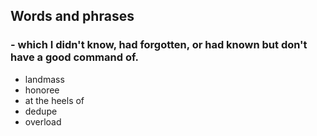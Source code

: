 ## Words and phrases
### - which I didn't know, had forgotten, or had known but don't have a good command of.
- landmass
- honoree
- at the heels of
- dedupe
- overload
